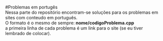 #Problemas em portugês<br>
Nessa parte do repositório encontram-se soluções para os problemas em sites com conteudo em português.<br>
O formato é o mesmo de sempre:<b> nome/codigoProblema.cpp</b><br>
a primeira linha de cada problema é um link para o site (se eu tiver lembrado de colocar). 
